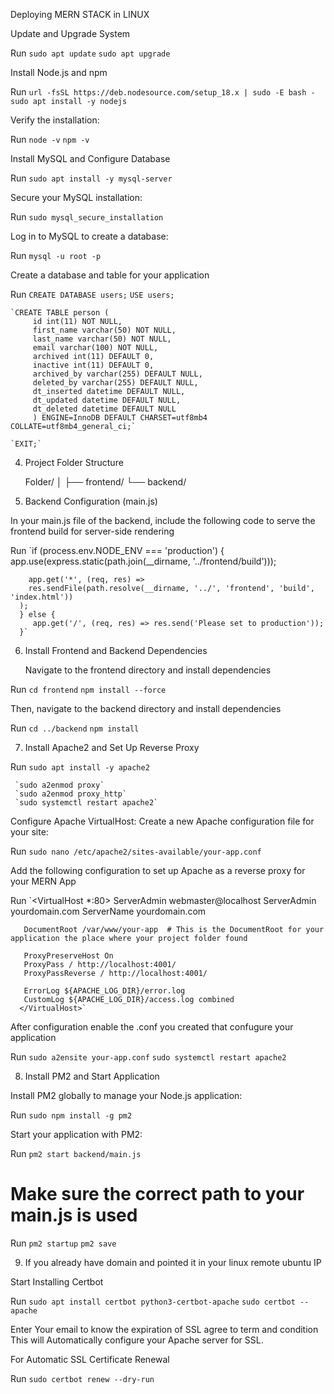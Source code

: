 
Deploying MERN STACK in LINUX 

Update and Upgrade System

Run  `sudo apt update`
     `sudo apt upgrade`

Install Node.js and npm

Run  `url -fsSL https://deb.nodesource.com/setup_18.x | sudo -E bash -`
     `sudo apt install -y nodejs`

Verify the installation:
  
Run  `node -v`
     `npm -v`


Install MySQL and Configure Database

Run  `sudo apt install -y mysql-server`

Secure your MySQL installation:

Run  `sudo mysql_secure_installation`
 
Log in to MySQL to create a database:

Run  `mysql -u root -p`

Create a database and table for your application

Run `CREATE DATABASE users;`
    `USE users;`

    `CREATE TABLE person (
         id int(11) NOT NULL,
         first_name varchar(50) NOT NULL,
         last_name varchar(50) NOT NULL,
         email varchar(100) NOT NULL,
         archived int(11) DEFAULT 0,
         inactive int(11) DEFAULT 0,
         archived_by varchar(255) DEFAULT NULL,
         deleted_by varchar(255) DEFAULT NULL,
         dt_inserted datetime DEFAULT NULL,
         dt_updated datetime DEFAULT NULL,
         dt_deleted datetime DEFAULT NULL
         ) ENGINE=InnoDB DEFAULT CHARSET=utf8mb4 COLLATE=utf8mb4_general_ci;`

    `EXIT;`

  
4. Project Folder Structure
  
    Folder/
   │
   ├── frontend/
   └── backend/
   
5. Backend Configuration (main.js)

In your main.js file of the backend, include the following code to serve the frontend build for server-side rendering

Run  `if (process.env.NODE_ENV === 'production') {
        app.use(express.static(path.join(__dirname, '../frontend/build')));

        app.get('*', (req, res) => 
        res.sendFile(path.resolve(__dirname, '../', 'frontend', 'build', 'index.html'))
      );
      } else {
         app.get('/', (req, res) => res.send('Please set to production')); 
      }`

6. Install Frontend and Backend Dependencies
   
   Navigate to the frontend directory and install dependencies

Run  `cd frontend`
     `npm install --force`
   
Then, navigate to the backend directory and install dependencies

Run  `cd ../backend`
     `npm install`
  
     
7. Install Apache2 and Set Up Reverse Proxy

Run  `sudo apt install -y apache2`

     `sudo a2enmod proxy`
     `sudo a2enmod proxy_http`
     `sudo systemctl restart apache2`

   
Configure Apache VirtualHost:
Create a new Apache configuration file for your site:


Run  `sudo nano /etc/apache2/sites-available/your-app.conf`
      
Add the following configuration to set up Apache as a reverse proxy for your MERN App


Run  `<VirtualHost *:80>
       ServerAdmin webmaster@localhost
       ServerAdmin yourdomain.com
       ServerName yourdomain.com

       DocumentRoot /var/www/your-app  # This is the DocumentRoot for your application the place where your project folder found

       ProxyPreserveHost On
       ProxyPass / http://localhost:4001/
       ProxyPassReverse / http://localhost:4001/

       ErrorLog ${APACHE_LOG_DIR}/error.log
       CustomLog ${APACHE_LOG_DIR}/access.log combined
      </VirtualHost>`

 
After configuration enable the .conf you created that confugure your application

Run  `sudo a2ensite your-app.conf` 
     `sudo systemctl restart apache2`


    
8. Install PM2 and Start Application

Install PM2 globally to manage your Node.js application:

Run  `sudo npm install -g pm2`

Start your application with PM2:

Run  `pm2 start backend/main.js`  

# Make sure the correct path to your main.js is used

Run  `pm2 startup`
     `pm2 save`


9. If you already have domain and pointed it in your linux remote ubuntu IP 

Start Installing Certbot 

Run  `sudo apt install certbot python3-certbot-apache`
     `sudo certbot --apache`

Enter Your email to know the expiration of SSL agree to term and condition 
This will Automatically configure your Apache server for SSL.

For Automatic SSL Certificate Renewal

Run  `sudo certbot renew --dry-run`


 





